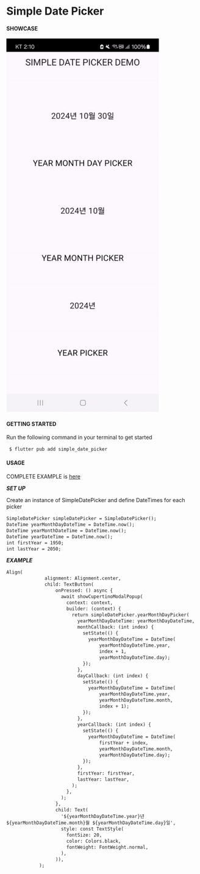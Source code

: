 # Simple Date Picker

#### SHOWCASE

<img src="https://raw.githubusercontent.com/hashtag-mood/simple_date_picker/refs/heads/main/SHOWCASE.gif" width=400>

#### GETTING STARTED

Run the following command in your terminal to get started

```
 $ flutter pub add simple_date_picker
```

#### USAGE

COMPLETE EXAMPLE is [here](https://github.com/hashtag-mood/simple_date_picker/blob/main/example/lib/main.dart)

<b>*SET UP*</b>

Create an instance of SimpleDatePicker and define DateTimes for each picker

```
SimpleDatePicker simpleDatePicker = SimpleDatePicker();
DateTime yearMonthDayDateTime = DateTime.now();
DateTime yearMonthDateTime = DateTime.now();
DateTime yearDateTime = DateTime.now();
int firstYear = 1950;
int lastYear = 2050;
```

<b>*EXAMPLE*</b>

```
Align(
              alignment: Alignment.center,
              child: TextButton(
                  onPressed: () async {
                    await showCupertinoModalPopup(
                      context: context,
                      builder: (context) {
                        return simpleDatePicker.yearMonthDayPicker(
                          yearMonthDayDateTime: yearMonthDayDateTime,
                          monthCallback: (int index) {
                            setState(() {
                              yearMonthDayDateTime = DateTime(
                                  yearMonthDayDateTime.year,
                                  index + 1,
                                  yearMonthDayDateTime.day);
                            });
                          },
                          dayCallback: (int index) {
                            setState(() {
                              yearMonthDayDateTime = DateTime(
                                  yearMonthDayDateTime.year,
                                  yearMonthDayDateTime.month,
                                  index + 1);
                            });
                          },
                          yearCallback: (int index) {
                            setState(() {
                              yearMonthDayDateTime = DateTime(
                                  firstYear + index,
                                  yearMonthDayDateTime.month,
                                  yearMonthDayDateTime.day);
                            });
                          },
                          firstYear: firstYear,
                          lastYear: lastYear,
                        );
                      },
                    );
                  },
                  child: Text(
                    '${yearMonthDayDateTime.year}년 ${yearMonthDayDateTime.month}월 ${yearMonthDayDateTime.day}일',
                    style: const TextStyle(
                      fontSize: 20,
                      color: Colors.black,
                      fontWeight: FontWeight.normal,
                    ),
                  )),
            );
```